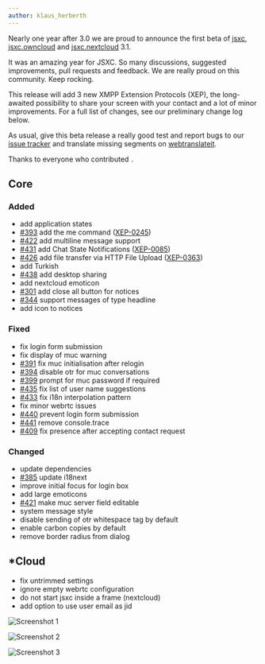 ```yaml
---
author: klaus_herberth
---
```


Nearly one year after 3.0 we are proud to announce the first beta of [jsxc](https://github.com/jsxc/jsxc/releases/), [jsxc.owncloud](https://github.com/owncloud/jsxc.chat/releases/) and [jsxc.nextcloud](https://github.com/jsxc/jsxc.nextcloud/releases/) 3.1.

It was an amazing year for JSXC. So many discussions, suggested improvements, pull requests and feedback. We are really proud on this community. Keep rocking.

This release will add 3 new XMPP Extension Protocols (XEP), the long-awaited possibility to share your screen with your contact and a lot of minor improvements. For a full list of changes, see our preliminary change log below.

As usual, give this beta release a really good test and report bugs to our [issue tracker](https://github.com/jsxc/jsxc/issues) and translate missing segments on [webtranslateit](https://webtranslateit.com/en/projects/10365-JSXC/project_locales).

Thanks to everyone who contributed <img src="/build/lib/emojione/assets/svg/1f44d.svg" alt="thumbs up" width="1em" />.

## Core

### Added
- add application states
- [#393](https://github.com/jsxc/jsxc/issues/393) add the me command ([XEP-0245](https://xmpp.org/extensions/xep-0245.html))
- [#422](https://github.com/jsxc/jsxc/issues/422) add multiline message support
- [#431](https://github.com/jsxc/jsxc/issues/431) add Chat State Notifications ([XEP-0085](https://xmpp.org/extensions/xep-0085.html))
- [#426](https://github.com/jsxc/jsxc/issues/426) add file transfer via HTTP File Upload ([XEP-0363](https://xmpp.org/extensions/xep-0363.html))
- add Turkish
- [#438](https://github.com/jsxc/jsxc/issues/438) add desktop sharing
- add nextcloud emoticon <img src="/build/img/emotions/nextcloud.svg" width="1em" alt="nextcloud emoticon" />
- [#301](https://github.com/jsxc/jsxc/issues/301) add close all button for notices
- [#344](https://github.com/jsxc/jsxc/issues/344) support messages of type headline
- add icon to notices

### Fixed
- fix login form submission
- fix display of muc warning
- [#391](https://github.com/jsxc/jsxc/issues/391) fix muc initialisation after relogin
- [#394](https://github.com/jsxc/jsxc/issues/394) disable otr for muc conversations
- [#399](https://github.com/jsxc/jsxc/issues/399) prompt for muc password if required
- [#435](https://github.com/jsxc/jsxc/issues/435) fix list of user name suggestions
- [#433](https://github.com/jsxc/jsxc/issues/433) fix i18n interpolation pattern
- fix minor webrtc issues
- [#440](https://github.com/jsxc/jsxc/issues/440) prevent login form submission
- [#441](https://github.com/jsxc/jsxc/issues/441) remove console.trace
- [#409](https://github.com/jsxc/jsxc/issues/409) fix presence after accepting contact request

### Changed
- update dependencies
- [#385](https://github.com/jsxc/jsxc/issues/385) update i18next
- improve initial focus for login box
- add large emoticons
- [#421](https://github.com/jsxc/jsxc/issues/421) make muc server field editable
- system message style
- disable sending of otr whitespace tag by default
- enable carbon copies by default
- remove border radius from dialog

## \*Cloud
- fix untrimmed settings
- ignore empty webrtc configuration
- do not start jsxc inside a frame (nextcloud)
- add option to use user email as jid


![Screenshot 1]({{site.url}}/assets/v3.1.0/file-transfer.png)

![Screenshot 2]({{site.url}}/assets/v3.1.0/screen-selection.png)

![Screenshot 3]({{site.url}}/assets/v3.1.0/system-messages.png)
